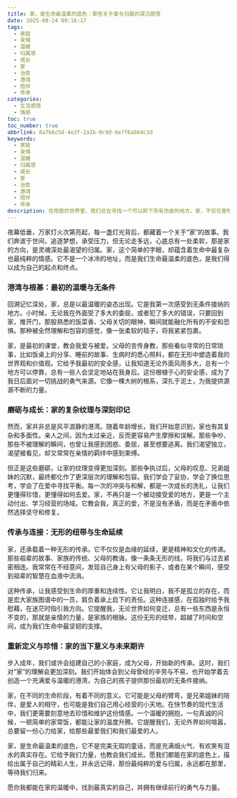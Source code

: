 ```yaml
---
title: 家，是生命最温柔的底色：那些关于爱与归属的深沉感悟
date: 2025-08-24 09:16:17
tags:
  - 家庭
  - 亲情
  - 温暖
  - 归属感
  - 成长
  - 爱
  - 治愈
  - 港湾
  - 陪伴
  - 传承
categories:
  - 生活感悟
  - 情感
toc: true
toc_number: true
abbrlink: 8a7b6c5d-4e3f-2a1b-0c9d-8e7f6a5b4c3d
keywords:
  - 家庭
  - 亲情
  - 温暖
  - 归属感
  - 成长
  - 爱
  - 治愈
  - 港湾
  - 陪伴
  - 传承
description: 在喧嚣的世界里，我们总在寻找一个可以卸下所有伪装的地方。家，不仅仅是物理空间，更是灵魂深处的港湾。它承载着我们的欢笑与泪水，见证着我们的成长与蜕变。今夜，让我们一起走进内心，感受那份最纯粹、最深沉的家庭之爱，它如何成为我们生命中最温柔的底色，给予我们前行的力量。
---
```


夜幕低垂，万家灯火次第亮起，每一盏灯光背后，都藏着一个关于“家”的故事。我们奔波于世间，追逐梦想，承受压力，但无论走多远，心底总有一处柔软，那是家的方向，是灵魂深处最渴望的归属。家，这个简单的字眼，却蕴含着生命中最复杂也最纯粹的情感。它不是一个冰冷的地址，而是我们生命最温柔的底色，是我们得以成为自己的起点和终点。

### 港湾与根基：最初的温暖与无条件

回溯记忆深处，家，总是以最温暖的姿态出现。它是我第一次感受到无条件接纳的地方。小时候，无论我在外面受了多大的委屈，或者犯了多大的错误，只要回到家，推开门，那股熟悉的饭菜香、父母关切的眼神，瞬间就能融化所有的不安和恐惧。那种被全然理解和包容的感觉，像一张柔软的毯子，将我紧紧包裹。

家，是最初的课堂，教会我爱与被爱。父母的言传身教，那些看似寻常的日常琐事，比如饭桌上的分享、睡前的故事、生病时的悉心照料，都在无形中塑造着我的世界观和价值观。它给予我最初的安全感，让我知道无论外面风雨多大，总有一个地方可以停靠，总有一些人会坚定地站在我身后。这份根植于心的安全感，成为了我日后面对一切挑战的勇气来源。它像一棵大树的根系，深扎于泥土，为我提供源源不断的力量。

### 磨砺与成长：家的复杂纹理与深刻印记

然而，家并非总是风平浪静的港湾。随着年龄增长，我们开始意识到，家也有其复杂和多面性。亲人之间，因为太过亲近，反而更容易产生摩擦和误解。那些争吵、那些不被理解的瞬间，也曾让我感到困惑、委屈，甚至想要逃离。我们渴望独立，渴望被看见，却又常常在亲情的羁绊中感到束缚。

但正是这些磨砺，让家的纹理变得更加深刻。那些争执过后，父母的叹息、兄弟姐妹的沉默，最终都化作了更深层次的理解和包容。我们学会了妥协，学会了换位思考，学会了在爱中寻找平衡。每一次的冲突与和解，都是一次成长的洗礼，让我们更懂得珍惜，更懂得如何去爱。家，不再只是一个被动接受爱的地方，更是一个主动付出、学习经营的场域。它教会我，真正的爱，不是没有矛盾，而是在矛盾中依然选择坚守和修复。

### 传承与连接：无形的纽带与生命延续

家，还承载着一种无形的传承。它不仅仅是血缘的延续，更是精神和文化的传递。那些祖辈的故事、家族的传统、父母的教诲，像一条条无形的线，将我们与过去紧密相连。我常常在不经意间，发现自己身上有父母的影子，或者在某个瞬间，感受到祖辈的智慧在血液中流淌。

这种传承，让我感受到生命的厚重和连续性。它让我明白，我不是孤立的存在，而是宏大家族图谱中的一员，肩负着承上启下的责任。这种连接感，在孤独时给予我慰藉，在迷茫时指引我方向。它提醒我，无论世界如何变迁，总有一些东西是永恒不变的，那就是亲情的力量，是家族的根脉。这份无形的纽带，超越了时间和空间，成为我们生命中最坚韧的支撑。

### 重新定义与珍惜：家的当下意义与未来期许

步入成年，我们或许会组建自己的小家庭，成为父母，开始新的传承。这时，我们对“家”的理解会更加深刻。我们开始体会到父母曾经的辛劳与不易，也开始学着去创造一个充满爱与温暖的港湾，为自己的孩子提供那份最初的无条件接纳。

家，在不同的生命阶段，有着不同的意义。它可能是父母的臂弯，是兄弟姐妹的陪伴，是爱人的相守，也可能是我们自己用心经营的小天地。在快节奏的现代生活中，我们更需要刻意地去珍惜和维护这份情感。一个温暖的拥抱，一句真诚的问候，一顿简单的家常饭，都能让家的温度升腾。它提醒我们，无论外界如何喧嚣，总要留一份心力给家，给那些最爱我们和我们最爱的人。

家，是生命最温柔的底色，它不是完美无瑕的童话，而是充满烟火气、有欢笑有泪水的真实存在。它给予我们力量，也教会我们成长。愿我们都能在家的底色上，描绘出属于自己的精彩人生，并永远记得，那份最纯粹的爱与归属，永远都在那里，等待我们归来。

愿你我都能在家的温暖中，找到最真实的自己，并拥有继续前行的勇气与力量。